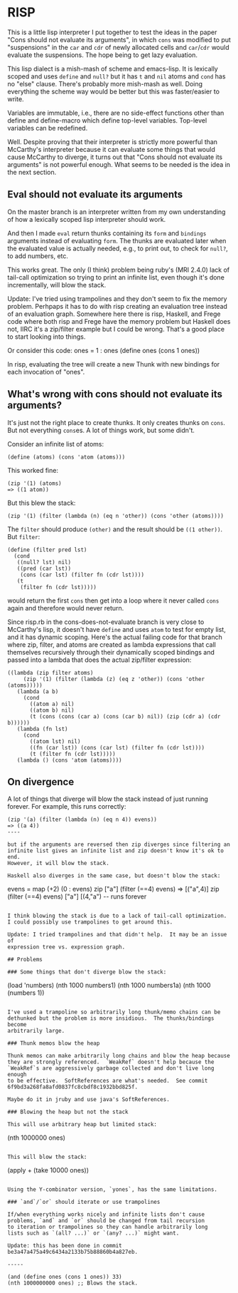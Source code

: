 # RISP

This is a little lisp interpreter I put together to test the ideas in
the paper "Cons should not evaluate its arguments", in which `cons`
was modified to put "suspensions" in the `car` and `cdr` of newly
allocated cells and `car`/`cdr` would evaluate the suspensions.  The
hope being to get lazy evaluation.

This lisp dialect is a mish-mash of scheme and emacs-lisp.  It is
lexically scoped and uses `define` and `null?` but it has `t` and
`nil` atoms and `cond` has no "else" clause.  There's probably more
mish-mash as well.  Doing everything the scheme way would be better
but this was faster/easier to write.

Variables are immutable, i.e., there are no side-effect functions
other than define and define-macro which define top-level variables.
Top-level variables can be redefined.

Well.  Despite proving that their interpreter is strictly more
powerful than McCarthy's interpreter because it can evaluate some
things that would cause McCarthy to diverge, it turns out that "Cons
should not evaluate its arguments" is not powerful enough.  What seems
to be needed is the idea in the next section.

## Eval should not evaluate its arguments

On the master branch is an interpreter written from my own
understanding of how a lexically scoped lisp interpreter should work.

And then I made `eval` return thunks containing its `form` and
`bindings` arguments instead of evaluating `form`.  The thunks are
evaluated later when the evaluated value is actually needed, e.g., to
print out, to check for `null?`, to add numbers, etc.

This works great.  The only (I think) problem being ruby's (MRI 2.4.0)
lack of tail-call optimization so trying to print an infinite list,
even though it's done incrementally, will blow the stack.

Update: I've tried using trampolines and they don't seem to fix the
memory problem.  Perhpaps it has to do with risp creating an
evaluation tree instead of an evaluation graph.  Somewhere here there
is risp, Haskell, and Frege code where both risp and Frege have the
memory problem but Haskell does not, IIRC it's a zip/filter example
but I could be wrong.  That's a good place to start looking into
things.

Or consider this code:
ones = 1 : ones
(define ones (cons 1 ones))

In risp, evaluating the tree will create a new Thunk with new bindings
for each invocation of "ones".

## What's wrong with cons should not evaluate its arguments?

It's just not the right place to create thunks.  It only creates
thunks on `cons`.  But not everything `cons`es.  A lot of things work,
but some didn't.

Consider an infinite list of atoms:

~~~~
(define (atoms) (cons 'atom (atoms)))
~~~~

This worked fine:

~~~~
(zip '(1) (atoms)
=> ((1 atom))
~~~~

But this blew the stack:

~~~~
(zip '(1) (filter (lambda (n) (eq n 'other)) (cons 'other (atoms))))
~~~~

The `filter` should produce `(other)` and the result should be
`((1 other))`.  But `filter`:

~~~~
(define (filter pred lst)
  (cond
   ((null? lst) nil)
   ((pred (car lst))
    (cons (car lst) (filter fn (cdr lst))))
   (t
    (filter fn (cdr lst)))))
~~~~

would return the first `cons` then get into a loop where it never
called `cons` again and therefore would never return.

Since risp.rb in the cons-does-not-evaluate branch is very close to
McCarthy's lisp, it doesn't have `define` and uses `atom` to test for
empty list, and it has dynamic scoping.  Here's the actual failing
code for that branch where zip, filter, and atoms are created as
lambda expressions that call themselves recursively through their
dynamically scoped bindings and passed into a lambda that does the
actual zip/filter expression:

~~~~
((lambda (zip filter atoms)
     (zip '(1) (filter (lambda (z) (eq z 'other)) (cons 'other (atoms)))))
   (lambda (a b)
     (cond
       ((atom a) nil)
       ((atom b) nil)
       (t (cons (cons (car a) (cons (car b) nil)) (zip (cdr a) (cdr b))))))
   (lambda (fn lst)
     (cond
       ((atom lst) nil)
       ((fn (car lst)) (cons (car lst) (filter fn (cdr lst))))
       (t (filter fn (cdr lst)))))
   (lambda () (cons 'atom (atoms))))
~~~~

## On divergence

A lot of things that diverge will blow the stack instead of just
running forever.  For example, this runs correctly:

~~~~
(zip '(a) (filter (lambda (n) (eq n 4)) evens))
=> ((a 4))
----

but if the arguments are reversed then zip diverges since filtering an
infinite list gives an infinite list and zip doesn't know it's ok to end.
However, it will blow the stack.

Haskell also diverges in the same case, but doesn't blow the stack:

~~~~
evens = map (+2) (0 : evens)
zip ["a"] (filter (==4) evens)
=> [("a",4)]
zip (filter (==4) evens) ["a"]
[(4,"a")  -- runs forever
~~~~

I think blowing the stack is due to a lack of tail-call optimization.
I could possibly use trampolines to get around this.

Update: I tried trampolines and that didn't help.  It may be an issue of
expression tree vs. expression graph.

## Problems

### Some things that don't diverge blow the stack:

~~~~
(load 'numbers)
(nth 1000 numbers1)
(nth 1000 numbers1a)
(nth 1000 (numbers 1))
~~~~

I've used a trampoline so arbitrarily long thunk/memo chains can be
dethunked but the problem is more insidious.  The thunks/bindings become
arbitrarily large.

### Thunk memos blow the heap

Thunk memos can make arbitrarily long chains and blow the heap because
they are strongly referenced.  `WeakRef` doesn't help because the
`WeakRef`s are aggressively garbage collected and don't live long enough
to be effective.  SoftReferences are what's needed.  See commit
6f9bd3a268fa8afd0837fc8cbdf8c1932bbd825f.

Maybe do it in jruby and use java's SoftReferences.

### Blowing the heap but not the stack

This will use arbitrary heap but limited stack:

~~~~
(nth 1000000 ones)
~~~~

This will blow the stack:

~~~~
(apply + (take 10000 ones))
~~~~

Using the Y-combinator version, `yones`, has the same limitations.

### `and`/`or` should iterate or use trampolines

If/when everything works nicely and infinite lists don't cause
problems, `and` and `or` should be changed from tail recursion
to iteration or trampolines so they can handle arbitrarily long
lists such as `(all? ...)` or `(any? ...)` might want.

Update: this has been done in commit be3a47a475a49c6434a2133b75b88860b4a827eb.

-----

(and (define ones (cons 1 ones)) 33)
(nth 1000000000 ones) ;; Blows the stack.
